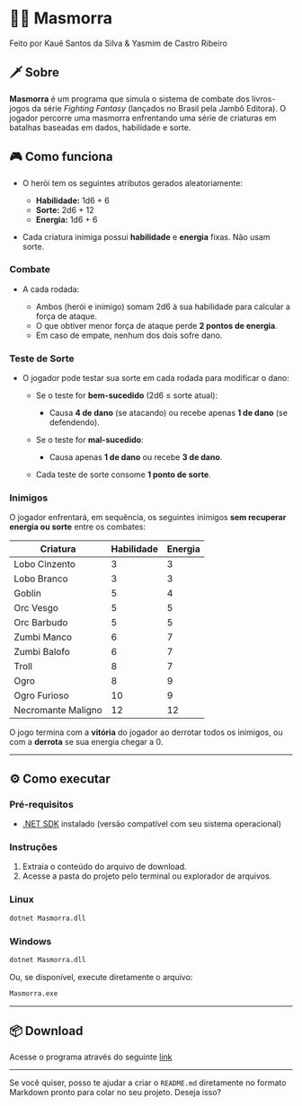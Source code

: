 # 🧙‍♂️ Masmorra

Feito por Kauê Santos da Silva & Yasmim de Castro Ribeiro

## 🗡️ Sobre

**Masmorra** é um programa que simula o sistema de combate dos livros-jogos da série *Fighting Fantasy* (lançados no Brasil pela Jambô Editora). O jogador percorre uma masmorra enfrentando uma série de criaturas em batalhas baseadas em dados, habilidade e sorte.

## 🎮 Como funciona

* O herói tem os seguintes atributos gerados aleatoriamente:

  * **Habilidade:** 1d6 + 6
  * **Sorte:** 2d6 + 12
  * **Energia:** 1d6 + 6

* Cada criatura inimiga possui **habilidade** e **energia** fixas. Não usam sorte.

### Combate

* A cada rodada:

  * Ambos (herói e inimigo) somam 2d6 à sua habilidade para calcular a força de ataque.
  * O que obtiver menor força de ataque perde **2 pontos de energia**.
  * Em caso de empate, nenhum dos dois sofre dano.

### Teste de Sorte

* O jogador pode testar sua sorte em cada rodada para modificar o dano:

  * Se o teste for **bem-sucedido** (2d6 ≤ sorte atual):

    * Causa **4 de dano** (se atacando) ou recebe apenas **1 de dano** (se defendendo).
  * Se o teste for **mal-sucedido**:

    * Causa apenas **1 de dano** ou recebe **3 de dano**.
  * Cada teste de sorte consome **1 ponto de sorte**.

### Inimigos

O jogador enfrentará, em sequência, os seguintes inimigos **sem recuperar energia ou sorte** entre os combates:

| Criatura           | Habilidade | Energia |
| ------------------ | ---------- | ------- |
| Lobo Cinzento      | 3          | 3       |
| Lobo Branco        | 3          | 3       |
| Goblin             | 5          | 4       |
| Orc Vesgo          | 5          | 5       |
| Orc Barbudo        | 5          | 5       |
| Zumbi Manco        | 6          | 7       |
| Zumbi Balofo       | 6          | 7       |
| Troll              | 8          | 7       |
| Ogro               | 8          | 9       |
| Ogro Furioso       | 10         | 9       |
| Necromante Maligno | 12         | 12      |

O jogo termina com a **vitória** do jogador ao derrotar todos os inimigos, ou com a **derrota** se sua energia chegar a 0.

---

## ⚙️ Como executar

### Pré-requisitos

* [.NET SDK](https://dotnet.microsoft.com/) instalado (versão compatível com seu sistema operacional)

### Instruções

1. Extraia o conteúdo do arquivo de download.
2. Acesse a pasta do projeto pelo terminal ou explorador de arquivos.

### Linux

```bash
dotnet Masmorra.dll
```

### Windows

```bash
dotnet Masmorra.dll
```

Ou, se disponível, execute diretamente o arquivo:

```bash
Masmorra.exe
```

---

## 📦 Download

Acesse o programa através do seguinte [link](download/Masmorra.zip)

---

Se você quiser, posso te ajudar a criar o `README.md` diretamente no formato Markdown pronto para colar no seu projeto. Deseja isso?
